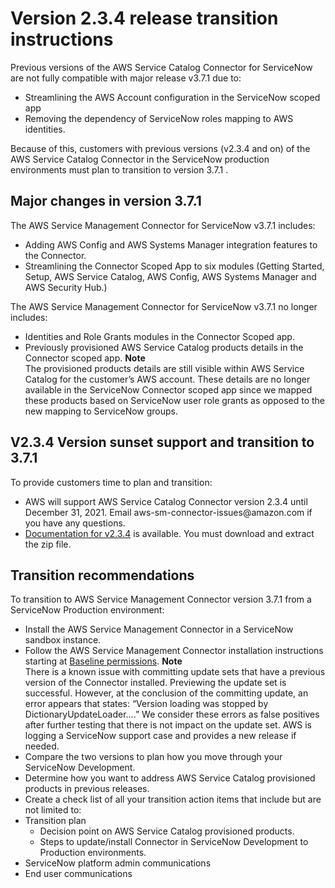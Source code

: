 # Version 2\.3\.4 release transition instructions<a name="transition-instructions"></a>

Previous versions of the AWS Service Catalog Connector for ServiceNow are not fully compatible with major release v3\.7\.1 due to:
+  Streamlining the AWS Account configuration in the ServiceNow scoped app 
+  Removing the dependency of ServiceNow roles mapping to AWS identities\. 

Because of this, customers with previous versions \(v2\.3\.4 and on\) of the AWS Service Catalog Connector in the ServiceNow production environments must plan to transition to version 3\.7\.1 \.

## Major changes in version 3\.7\.1<a name="major-version-changes"></a>

The AWS Service Management Connector for ServiceNow v3\.7\.1 includes:
+  Adding AWS Config and AWS Systems Manager integration features to the Connector\. 
+  Streamlining the Connector Scoped App to six modules \(Getting Started, Setup, AWS Service Catalog, AWS Config, AWS Systems Manager and AWS Security Hub\.\)

The AWS Service Management Connector for ServiceNow v3\.7\.1 no longer includes:
+  Identities and Role Grants modules in the Connector Scoped app\. 
+  Previously provisioned AWS Service Catalog products details in the Connector scoped app\. 
**Note**  
The provisioned products details are still visible within AWS Service Catalog for the customer’s AWS account\. These details are no longer available in the ServiceNow Connector scoped app since we mapped these products based on ServiceNow user role grants as opposed to the new mapping to ServiceNow groups\.

## V2\.3\.4 Version sunset support and transition to 3\.7\.1<a name="sunset-transition"></a>

To provide customers time to plan and transition:
+  AWS will support AWS Service Catalog Connector version 2\.3\.4 until December 31, 2021\. Email aws\-sm\-connector\-issues@amazon\.com if you have any questions\. 
+  [Documentation for v2\.3\.4](https://servicecatalogconnector.s3.amazonaws.com/Connector+for+ServiceNow+v2.3.4.zip) is available\. You must download and extract the zip file\. 

## Transition recommendations<a name="transition-recommendations"></a>

To transition to AWS Service Management Connector version 3\.7\.1 from a ServiceNow Production environment:
+  Install the AWS Service Management Connector in a ServiceNow sandbox instance\. 
+  Follow the AWS Service Management Connector installation instructions starting at [Baseline permissions](baseline-permissions.md)\. 
**Note**  
 There is a known issue with committing update sets that have a previous version of the Connector installed\. Previewing the update set is successful\. However, at the conclusion of the committing update, an error appears that states: “Version loading was stopped by DictionaryUpdateLoader…\.” We consider these errors as false positives after further testing that there is not impact on the update set\. AWS is logging a ServiceNow support case and provides a new release if needed\. 
+  Compare the two versions to plan how you move through your ServiceNow Development\. 
+  Determine how you want to address AWS Service Catalog provisioned products in previous releases\. 
+  Create a check list of all your transition action items that include but are not limited to: 
  + Transition plan
    +  Decision point on AWS Service Catalog provisioned products\. 
    +  Steps to update/install Connector in ServiceNow Development to Production environments\. 
  +  ServiceNow platform admin communications 
  +  End user communications 